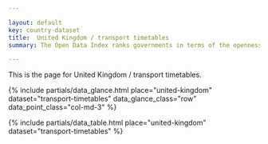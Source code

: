 ```yaml
---

layout: default
key: country-dataset
title:  United Kingdom / transport timetables
summary: The Open Data Index ranks governments in terms of the openness of their data. An initiative of Open Knowledge, the leaders in open data.

---
```


This is the page for United Kingdom / transport timetables.

{% include partials/data_glance.html place="united-kingdom" dataset="transport-timetables" data_glance_class="row" data_point_class="col-md-3" %}

{% include partials/data_table.html place="united-kingdom" dataset="transport-timetables" %}